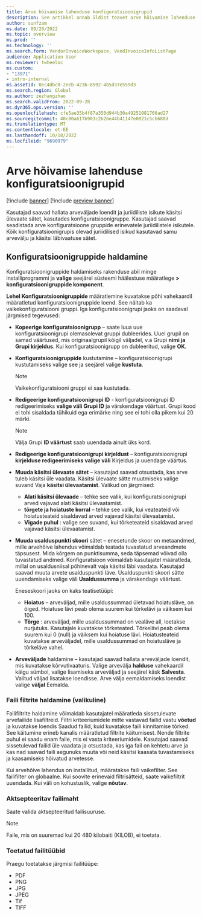 ```yaml
---
title: Arve hõivamise lahenduse konfiguratsioonigrupid
description: See artikkel annab üldist teavet arve hõivamise lahenduse konfiguratsioonigruppide kohta.
author: sunfzam
ms.date: 09/28/2022
ms.topic: overview
ms.prod: ''
ms.technology: ''
ms.search.form: VendorInvoiceWorkspace, VendInvoiceInfoListPage
audience: Application User
ms.reviewer: twheeloc
ms.custom:
- "13971"
- intro-internal
ms.assetid: 0ec4dbc0-2eeb-423b-8592-4b5d37e559d3
ms.search.region: Global
ms.author: zezhangzhao
ms.search.validFrom: 2022-09-28
ms.dyn365.ops.version: ''
ms.openlocfilehash: cfe5ae35b4f87a350d944b30a49251081766ad27
ms.sourcegitcommit: 40c80a617b903c2b26e44b41147e0021c5cb680d
ms.translationtype: MT
ms.contentlocale: et-EE
ms.lasthandoff: 10/18/2022
ms.locfileid: "9690979"
---
```

# <a name="invoice-capture-solution-configuration-groups"></a>Arve hõivamise lahenduse konfiguratsioonigrupid

[!include [banner](../includes/banner.md)]
[!include [preview banner](../includes/preview-banner.md)]

Kasutajad saavad hallata arveväljade loendit ja juriidiliste isikute käsitsi ülevaate sätet, kasutades konfiguratsioonigruppe. Kasutajad saavad seadistada arve konfiguratsioone gruppide erinevatele juriidilistele isikutele. Kõik konfiguratsioonigrupis olevad juriidilised isikud kasutavad samu arvevälju ja käsitsi läbivaatuse sätet.

## <a name="manage-configuration-groups"></a>Konfiguratsioonigruppide haldamine

Konfiguratsioonigruppide haldamiseks rakenduse abil minge installiprogrammi ja **valige** seejärel süsteemi häälestuse määratlege **\> konfiguratsioonigruppide komponent**.

**Lehel Konfiguratsioonigruppide** määratlemine kuvatakse põhi vahekaardil määratletud konfiguratsioonigruppide loend. See näitab ka vaikekonfiguratsiooni gruppi. Iga konfiguratsioonigrupi jaoks on saadaval järgmised tegevused:

- **Kopeerige konfiguratsioonigrupp** – saate luua uue konfiguratsioonigrupi olemasolevat gruppi dubleerides. Uuel grupil on samad väärtused, mis originaalgrupil kõigil väljadel, v.a Grupi **nimi ja** **Grupi kirjeldus**. Kui konfiguratsioonigrupp on dubleeritud, valige **OK**.
- **Konfiguratsioonigruppide** kustutamine – konfiguratsioonigrupi kustutamiseks valige see ja seejärel valige **kustuta**.

    > [!NOTE]
    > Vaikekonfiguratsiooni gruppi ei saa kustutada.

- **Redigeerige konfiguratsioonigrupi ID** - konfiguratsioonigrupi ID redigeerimiseks **valige väli Grupi ID** ja värskendage väärtust. Grupi kood ei tohi sisaldada tühikuid ega erimärke ning see ei tohi olla pikem kui 20 märki.

    > [!NOTE]
    > Välja Grupi **ID väärtust** saab uuendada ainult üks kord.

- **Redigeerige konfiguratsioonigrupi kirjeldust** – konfiguratsioonigrupi **kirjelduse redigeerimiseks valige väli** Kirjeldus ja uuendage väärtus.
- **Muuda käsitsi ülevaate sätet** – kasutajad saavad otsustada, kas arve tuleb käsitsi üle vaadata. Käsitsi ülevaate sätte muutmiseks valige suvand Vaja **käsitsi ülevaatamist**. Valikud on järgmised:

    - **Alati käsitsi ülevaade** – tehke see valik, kui konfiguratsioonigrupi arved vajavad alati käsitsi ülevaatamist.
    - **tõrgete ja hoiatuste korral** – tehke see valik, kui veateateid või hoiatusteateid sisaldavad arved vajavad käsitsi ülevaatamist.
    - **Vigade puhul** : valige see suvand, kui tõrketeateid sisaldavad arved vajavad käsitsi ülevaatamist.

- **Muuda usalduspunkti skoori** sätet – enesetunde skoor on metaandmed, mille arvehõive lahendus võimaldab teatada tuvastatud arveandmete täpsusest. Mida kõrgem on punktisumma, seda täpsemad võivad olla tuvastatud andmed. Konfiguratsioon võimaldab kasutajatel määratleda, millal on usaldusniisal põhinevalt vaja käsitsi läbi vaadata. Kasutajad saavad muuta arvete usalduspunkti läve. Usalduspunkti skoori sätte uuendamiseks valige väli **Usaldussumma** ja värskendage väärtust.

    Eneseskoori jaoks on kaks teatisetüüpi:

    - **Hoiatus** – arveväljad, mille usaldussummad ületavad hoiatusläve, on õiged. Hoiatuse lävi peab olema suurem kui tõrkelävi ja väiksem kui 100.
    - **Tõrge** : arveväljad, mille usaldussummad on vealäve all, loetakse nurjutuks. Kasutajale kuvatakse tõrketeated. Tõrkelävi peab olema suurem kui 0 (null) ja väiksem kui hoiatuse lävi. Hoiatusteateid kuvatakse arveväljadel, mille usaldussummad on hoiatusläve ja tõrkeläve vahel.

- **Arveväljade** haldamine – kasutajad saavad hallata arveväljade loendit, mis kuvatakse kõrvutivaaturis. Valige arvevälja **halduse** vahekaardil käigu sümbol, valige lisamiseks arveväljad ja seejärel käsk **Salvesta**. Valitud väljad lisatakse loendisse. Arve välja eemaldamiseks loendist valige **väljal** Eemalda.

### <a name="manage-file-filters-optional"></a>Faili filtrite haldamine (valikuline)

Failifiltrite haldamine võimaldab kasutajatel määratleda sissetulevate arvefailide lisafiltreid. Filtri kriteeriumidele mitte vastavad failid vastu **võetud** ja kuvatakse loendis Saadud failid, kuid kuvatakse faili kinnitamise tõrked. See käitumine erineb kanalis määratletud filtrite käitumisest. Nende filtrite puhul ei saadu enam faile, mis ei vasta kriteeriumidele. Kasutajad saavad sissetulevad failid üle vaadata ja otsustada, kas iga fail on kehtetu arve ja kas nad saavad faili aegunuks muuta või neid käsitsi kaasata tuvastamiseks ja kaasamiseks hõivatud arvetesse.

Kui arvehõive lahendus on installitud, määratakse faili vaikefilter. See failifilter on globaalne. Kui soovite erinevaid filtrisätteid, saate vaikefiltrit uuendada. Kui väli on kohustuslik, valige **nõutav**. 

### <a name="accepted-file-size"></a>Aktsepteeritav failimaht

Saate valida aktsepteeritud failisuuruse.

> [!NOTE]
> Faile, mis on suuremad kui 20 480 kilobaiti (KILOB), ei toetata.

### <a name="supported-file-types"></a>Toetatud failitüübid

Praegu toetatakse järgmisi failitüüpe:

- PDF
- PNG
- JPG
- JPEG
- Tif
- TIFF
